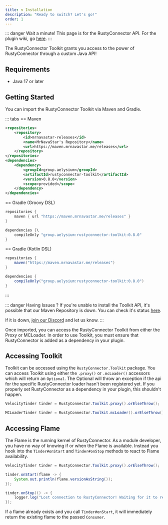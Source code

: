 ```yaml
---
title: ⚒️ Installation
description: "Ready to switch? Let's go!"
order: 1
---
```


::: danger Wait a minute!
This page is for the RustyConnector API.
For the plugin wiki, go [here](/rusty-connector/start/installation.md).
:::

The RustyConnector Toolkit grants you access to the power of RustyConnector through a custom Java API!

## Requirements
- Java 17 or later

## Getting Started
You can import the RustyConnector Toolkit via Maven and Gradle.

::: tabs
== Maven
```xml
<repositories>
    <repository>
        <id>mrnavastar-releases</id>
        <name>MrNavaStar's Repository</name>
        <url>https://maven.mrnavastar.me/releases</url>
    </repository>
</repositories>
<dependencies>
    <dependency>
        <groupId>group.aelysium</groupId>
        <artifactId>rustyconnector-toolkit</artifactId>
        <version>0.8.0</version>
        <scope>provided</scope>
    </dependency>
</dependencies>
```
== Gradle (Groovy DSL)
```java
repositories {
    maven { url "https://maven.mrnavastar.me/releases" }
}

dependencies {\
    compileOnly "group.aelysium:rustyconnector-toolkit:0.8.0"
}
```
== Gradle (Kotlin DSL)
```java
repositories {
    maven("https://maven.mrnavastar.me/releases")
}

dependencies {
    compileOnly("group.aelysium:rustyconnector-toolkit:0.8.0")
}
```
:::

::: danger Having Issues ?
If you're unable to install the Toolkit API, it's possible that our Maven Repository is down.
You can check it's status [here](https://status.mrnavastar.me/status/services).

If it is down, [join our Discord](https://join.aelysium.group) and let us know.
:::

Once imported, you can access the RustyConnector Toolkit from either the Proxy or MCLoader.
In order to use Toolkit, you must ensure that RustyConnector is added as a dependency in your plugin.

## Accessing Toolkit
Toolkit can be accessed using the `RustyConnector.Toolkit` package.
You can access Toolkit using either the `.proxy()` or `.mcLoader()` accessors which will return an `Optional`.
The Optional will throw an exception if the api for the specific RustyConnector loader hasn't been registered yet.
If you properly set RustyConnector as a dependency in your plugin, this shouldn't happen.
```java title="Proxy Plugin"
VelocityTinder tinder = RustyConnector.Toolkit.proxy().orElseThrow();
```
```java title="MCLoader Plugin"
MCLoaderTinder tinder = RustyConnector.Toolkit.mcLoader().orElseThrow();
```

## Accessing Flame
The Flame is the running kernel of RustyConnector.
As a module developer, you have no way of knowing if or when the Flame is available.
Instead you hook into the `Tinder#onStart` and `Tinder#onStop` methods to react to Flame availability.
```java title="Proxy Plugin"
VelocityTinder tinder = RustyConnector.Toolkit.proxy().orElseThrow();

tinder.onStart(flame -> {
    System.out.println(flame.versionAsString());
});

tinder.onStop(() -> {
    logger.log("Lost connection to RustyConnector! Waiting for it to restart...");
});
```
If a flame already exists and you call `Tinder#onStart`, it will immediately return the existing flame to the passed `Consumer`.
